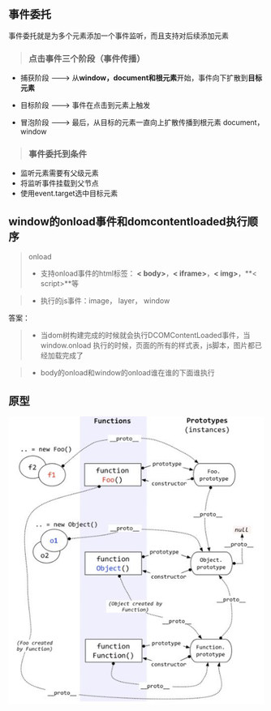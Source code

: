 ## 事件委托
 事件委托就是为多个元素添加一个事件监听，而且支持对后续添加元素

>### 点击事件三个阶段（事件传播）
* 捕获阶段 ---> 从**window，document和根元素**开始，事件向下扩散到**目标元素**

* 目标阶段 ---> 事件在点击到元素上触发

* 冒泡阶段 ---> 最后，从目标的元素一直向上扩散传播到根元素 document，window

>### 事件委托到条件
* 监听元素需要有父级元素
* 将监听事件挂载到父节点
* 使用event.target选中目标元素

## window的onload事件和domcontentloaded执行顺序

> onload
>- 支持onload事件的html标签： **< body>**，**< iframe>**，**< img>**，**< script>**等

>- 执行的js事件：image， layer， window

答案：
>- 当dom树构建完成的时候就会执行DCOMContentLoaded事件，当window.onload 执行的时候，页面的所有的样式表，js脚本，图片都已经加载完成了

>- body的onload和window的onload谁在谁的下面谁执行

## 原型
![这是图片](./assets//%E5%8E%9F%E5%9E%8B.jpeg)
